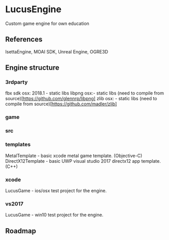 # LucusEngine
Custom game engine for own education
## References
IsettaEngine, MOAI SDK, Unreal Engine, OGRE3D

## Engine structure
### 3rdparty
fbx sdk osx: 2018.1 - static libs
libpng osx:- static libs (need to compile from source)[https://github.com/glennrp/libpng]
zlib osx: - static libs (need to compile from source)[https://github.com/madler/zlib]

### game

### src

### templates
MetalTemplate - basic xcode metal game template. (Objective-C)
DirectX12Template - basic UWP visual studio 2017 directx12 app template. (C++)

### xcode
LucusGame - ios/osx test project for the engine.

### vs2017
LucusGame - win10 test project for the engine.

## Roadmap